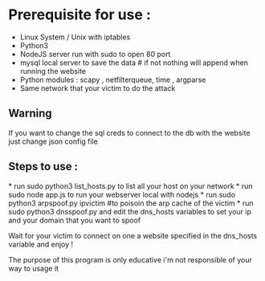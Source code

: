 <h1>Prerequisite for use : </h1>

* Linux System / Unix with iptables 
* Python3 
* NodeJS server run with sudo to open 80 port
* mysql local server to save the data # if not nothing will append when running the website
* Python modules : scapy , netfilterqueue, time , argparse
* Same network that your victim to do the attack

<h2> Warning </h2> 
If you want to change the sql creds to connect to the db with the website just change json config file

<h2>Steps to use : </h2>
* run sudo python3 list_hosts.py to list all your host on your network 
* run sudo node app.js to run your webserver local with nodejs
* run sudo python3 arpspoof.py ipvictim #to poisoin the arp cache of the victim 
* run sudo python3 dnsspoof.py and edit the dns_hosts variables to set your ip and your domain that you want to spoof 

Wait for your victim to connect on one a website specified in the dns_hosts variable and enjoy ! 

The purpose of this program is only educative i'm not responsible of your way to usage it
